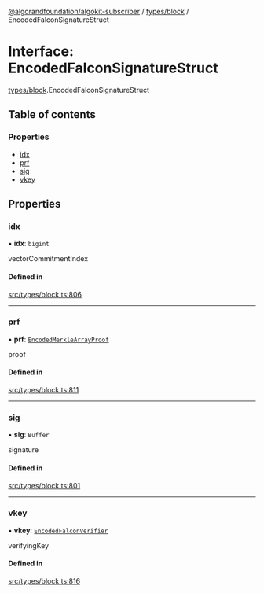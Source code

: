 [@algorandfoundation/algokit-subscriber](../README.md) / [types/block](../modules/types_block.md) / EncodedFalconSignatureStruct

# Interface: EncodedFalconSignatureStruct

[types/block](../modules/types_block.md).EncodedFalconSignatureStruct

## Table of contents

### Properties

- [idx](types_block.EncodedFalconSignatureStruct.md#idx)
- [prf](types_block.EncodedFalconSignatureStruct.md#prf)
- [sig](types_block.EncodedFalconSignatureStruct.md#sig)
- [vkey](types_block.EncodedFalconSignatureStruct.md#vkey)

## Properties

### idx

• **idx**: `bigint`

vectorCommitmentIndex

#### Defined in

[src/types/block.ts:806](https://github.com/algorandfoundation/algokit-subscriber-ts/blob/main/src/types/block.ts#L806)

___

### prf

• **prf**: [`EncodedMerkleArrayProof`](types_block.EncodedMerkleArrayProof.md)

proof

#### Defined in

[src/types/block.ts:811](https://github.com/algorandfoundation/algokit-subscriber-ts/blob/main/src/types/block.ts#L811)

___

### sig

• **sig**: `Buffer`

signature

#### Defined in

[src/types/block.ts:801](https://github.com/algorandfoundation/algokit-subscriber-ts/blob/main/src/types/block.ts#L801)

___

### vkey

• **vkey**: [`EncodedFalconVerifier`](types_block.EncodedFalconVerifier.md)

verifyingKey

#### Defined in

[src/types/block.ts:816](https://github.com/algorandfoundation/algokit-subscriber-ts/blob/main/src/types/block.ts#L816)
